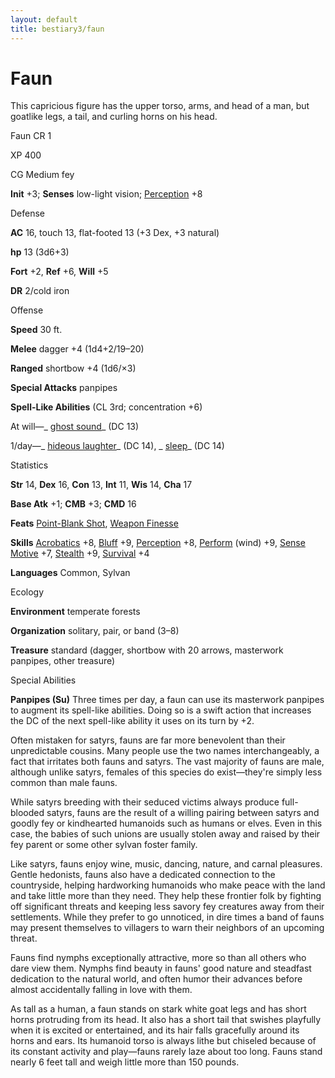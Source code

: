 ```yaml
---
layout: default
title: bestiary3/faun
---
```

# Faun

This capricious figure has the upper torso, arms, and head of a man, but goatlike legs, a tail, and curling horns on his head.

Faun CR 1

XP 400

CG Medium fey

**Init** +3; **Senses** low-light vision; [Perception](skill_dir/perception#_perception) +8

Defense

**AC** 16, touch 13, flat-footed 13 (+3 Dex, +3 natural)

**hp** 13 (3d6+3)

**Fort** +2, **Ref** +6, **Will** +5

**DR** 2/cold iron

Offense

**Speed** 30 ft.

**Melee** dagger +4 (1d4+2/19–20)

**Ranged** shortbow +4 (1d6/×3)

**Special Attacks** panpipes

**Spell-Like Abilities** (CL 3rd; concentration +6)

At will—_ [ghost sound](spell_dir/ghostSound#_ghost-sound)_ (DC 13)

1/day—_ [hideous laughter](spell_dir/hideousLaughter#_hideous-laughter)_ (DC 14), _ [sleep](spells/sleep#_sleep)_ (DC 14)

Statistics

**Str** 14, **Dex** 16, **Con** 13, **Int** 11, **Wis** 14, **Cha** 17

**Base Atk** +1; **CMB** +3; **CMD** 16

**Feats** [Point-Blank Shot](feats#_point-blank-shot), [Weapon Finesse](feats#_weapon-finesse)

**Skills** [Acrobatics](skill_dir/acrobatics#_acrobatics) +8, [Bluff](skills/bluff#_bluff) +9, [Perception](skill_dir/perception#_perception) +8, [Perform](skills/perform#_perform) (wind) +9, [Sense Motive](skill_dir/senseMotive#_sense-motive) +7, [Stealth](skills/stealth#_stealth) +9, [Survival](skill_dir/survival#_survival) +4

**Languages** Common, Sylvan

Ecology

**Environment** temperate forests

**Organization** solitary, pair, or band (3–8)

**Treasure** standard (dagger, shortbow with 20 arrows, masterwork panpipes, other treasure)

Special Abilities

**Panpipes (Su)** Three times per day, a faun can use its masterwork panpipes to augment its spell-like abilities. Doing so is a swift action that increases the DC of the next spell-like ability it uses on its turn by +2.

Often mistaken for satyrs, fauns are far more benevolent than their unpredictable cousins. Many people use the two names interchangeably, a fact that irritates both fauns and satyrs. The vast majority of fauns are male, although unlike satyrs, females of this species do exist—they're simply less common than male fauns.

While satyrs breeding with their seduced victims always produce full-blooded satyrs, fauns are the result of a willing pairing between satyrs and goodly fey or kindhearted humanoids such as humans or elves. Even in this case, the babies of such unions are usually stolen away and raised by their fey parent or some other sylvan foster family.

Like satyrs, fauns enjoy wine, music, dancing, nature, and carnal pleasures. Gentle hedonists, fauns also have a dedicated connection to the countryside, helping hardworking humanoids who make peace with the land and take little more than they need. They help these frontier folk by fighting off significant threats and keeping less savory fey creatures away from their settlements. While they prefer to go unnoticed, in dire times a band of fauns may present themselves to villagers to warn their neighbors of an upcoming threat.

Fauns find nymphs exceptionally attractive, more so than all others who dare view them. Nymphs find beauty in fauns' good nature and steadfast dedication to the natural world, and often humor their advances before almost accidentally falling in love with them.

As tall as a human, a faun stands on stark white goat legs and has short horns protruding from its head. It also has a short tail that swishes playfully when it is excited or entertained, and its hair falls gracefully around its horns and ears. Its humanoid torso is always lithe but chiseled because of its constant activity and play—fauns rarely laze about too long. Fauns stand nearly 6 feet tall and weigh little more than 150 pounds.

